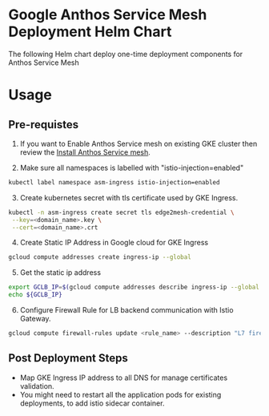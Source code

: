 # Google Anthos Service Mesh Deployment Helm Chart

The following Helm chart deploy one-time deployment components for Anthos Service Mesh

# Usage

## Pre-requistes
1. If you want to Enable Anthos Service mesh on existing GKE cluster then review the [Install Anthos Service mesh](https://cloud.google.com/architecture/exposing-service-mesh-apps-through-gke-ingress#install-service-mesh). 

2. Make sure all namespaces is labelled with "istio-injection=enabled"
```sh
kubectl label namespace asm-ingress istio-injection=enabled
```

3. Create kubernetes secret with tls certificate used by GKE Ingress.
```sh
kubectl -n asm-ingress create secret tls edge2mesh-credential \
 --key=<domain_name>.key \
 --cert=<domain_name>.crt
```

4. Create Static IP Address in Google cloud for GKE Ingress
```sh
gcloud compute addresses create ingress-ip --global
```

5. Get the static ip address
```sh
export GCLB_IP=$(gcloud compute addresses describe ingress-ip --global --format "value(address)")
echo ${GCLB_IP}
```

6. Configure Firewall Rule for LB backend communication with Istio Gateway.
```sh
gcloud compute firewall-rules update <rule_name> --description "L7 firewall rule" --allow tcp:15021,tcp:30000-32767,tcp:443 --source-ranges 130.211.0.0/22,35.191.0.0/16 --target-tags <node_name> --project <project_name>
```

## Post Deployment Steps

* Map GKE Ingress IP address to all DNS for manage certificates validation. 
* You might need to restart all the application pods for existing deployments, to add istio sidecar container.
